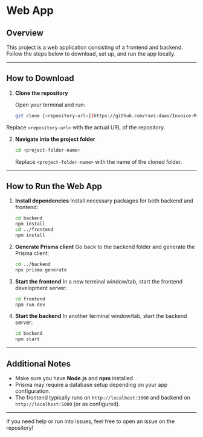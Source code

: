 # Web App

## Overview
This project is a web application consisting of a frontend and backend. Follow the steps below to download, set up, and run the app locally.

---

## How to Download

1. **Clone the repository**

   Open your terminal and run:  
   ```bash
   git clone [<repository-url>](https://github.com/ravi-daas/Invoice-Management-System-for-MSMEs)

Replace `<repository-url>` with the actual URL of the repository.

2. **Navigate into the project folder**

   ```bash
   cd <project-folder-name>
   ```

   Replace `<project-folder-name>` with the name of the cloned folder.

---

## How to Run the Web App

1. **Install dependencies**
   Install necessary packages for both backend and frontend:

   ```bash
   cd backend
   npm install
   cd ../frontend
   npm install
   ```

2. **Generate Prisma client**
   Go back to the backend folder and generate the Prisma client:

   ```bash
   cd ../backend
   npx prisma generate
   ```

3. **Start the frontend**
   In a new terminal window/tab, start the frontend development server:

   ```bash
   cd frontend
   npm run dev
   ```

4. **Start the backend**
   In another terminal window/tab, start the backend server:

   ```bash
   cd backend
   npm start
   ```

---

## Additional Notes

* Make sure you have **Node.js** and **npm** installed.
* Prisma may require a database setup depending on your app configuration.
* The frontend typically runs on `http://localhost:3000` and backend on `http://localhost:5000` (or as configured).

---

If you need help or run into issues, feel free to open an issue on the repository!

